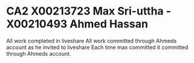 # CA2 X00213723 Max Sri-uttha - X00210493 Ahmed Hassan
All work completed in liveshare
All work committed through Ahmeds account as he invited to liveshare
Each time max committed it committed through Ahmeds account.
